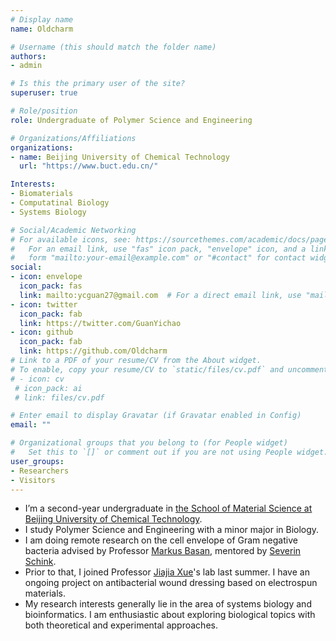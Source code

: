 ```yaml
---
# Display name
name: Oldcharm

# Username (this should match the folder name)
authors:
- admin

# Is this the primary user of the site?
superuser: true

# Role/position
role: Undergraduate of Polymer Science and Engineering

# Organizations/Affiliations
organizations:
- name: Beijing University of Chemical Technology
  url: "https://www.buct.edu.cn/"

Interests:
- Biomaterials
- Computatinal Biology
- Systems Biology

# Social/Academic Networking
# For available icons, see: https://sourcethemes.com/academic/docs/page-builder/#icons
#   For an email link, use "fas" icon pack, "envelope" icon, and a link in the
#   form "mailto:your-email@example.com" or "#contact" for contact widget.
social:
- icon: envelope
  icon_pack: fas
  link: mailto:ycguan27@gmail.com  # For a direct email link, use "mailto:test@example.org".
- icon: twitter
  icon_pack: fab
  link: https://twitter.com/GuanYichao
- icon: github
  icon_pack: fab
  link: https://github.com/Oldcharm
# Link to a PDF of your resume/CV from the About widget.
# To enable, copy your resume/CV to `static/files/cv.pdf` and uncomment the lines below.
# - icon: cv
 # icon_pack: ai
 # link: files/cv.pdf

# Enter email to display Gravatar (if Gravatar enabled in Config)
email: ""

# Organizational groups that you belong to (for People widget)
#   Set this to `[]` or comment out if you are not using People widget.
user_groups:
- Researchers
- Visitors
---
```


- I’m a second-year undergraduate in [the School of Material Science at Beijing University of Chemical Technology](http://www.cmse.buct.edu.cn/).
- I study Polymer Science and Engineering with a minor major in Biology. 
- I am doing remote research on the cell envelope of Gram negative bacteria advised by Professor [Markus Basan](http://scholar.google.com/citations?user=yjfGWV8AAAAJ&hl=zh-CN), mentored by [Severin Schink](http://scholar.google.com/citations?user=yPvEFiYAAAAJ&hl=de). 
- Prior to that, I joined Professor [Jiajia Xue](http://scholar.google.com/citations?user=dnXt1ZoAAAAJ&hl=zh-CN)'s lab last summer. I have an ongoing project on antibacterial wound dressing based on electrospun materials.
- My research interests generally lie in the area of systems biology and bioinformatics. I am enthusiastic about exploring biological topics with both theoretical and experimental approaches.

